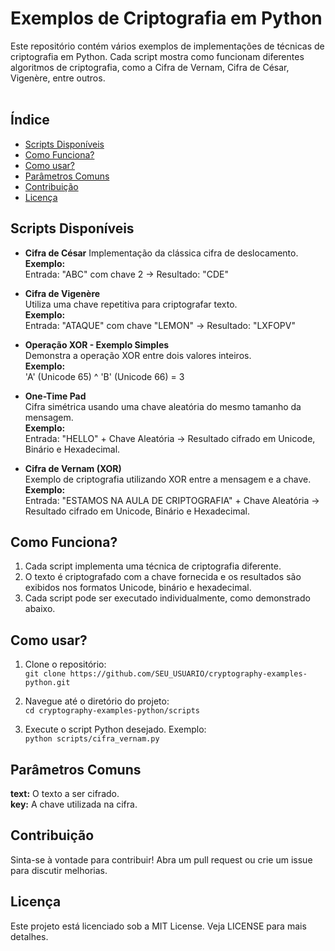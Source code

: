 # Exemplos de Criptografia em Python
Este repositório contém vários exemplos de implementações de técnicas de criptografia em Python. Cada script mostra como funcionam diferentes algoritmos de criptografia, como a Cifra de Vernam, Cifra de César, Vigenère, entre outros.
<br><br>
## Índice
- [Scripts Disponíveis](#scripts-disponíveis)
- [Como Funciona?](#como-funciona)
- [Como usar?](#como-usar)
- [Parâmetros Comuns](#parâmetros-comuns)
- [Contribuição](#contribuição)
- [Licença](#licença)


## Scripts Disponíveis
- **Cifra de César**
  Implementação da clássica cifra de deslocamento.  
  **Exemplo:**  
  Entrada: "ABC" com chave 2 → Resultado: "CDE"

- **Cifra de Vigenère**  
  Utiliza uma chave repetitiva para criptografar texto.  
  **Exemplo:**  
  Entrada: "ATAQUE" com chave "LEMON" → Resultado: "LXFOPV"

- **Operação XOR - Exemplo Simples**  
  Demonstra a operação XOR entre dois valores inteiros.  
  **Exemplo:**  
  'A' (Unicode 65) ^ 'B' (Unicode 66) = 3

- **One-Time Pad**  
  Cifra simétrica usando uma chave aleatória do mesmo tamanho da mensagem.  
  **Exemplo:**  
  Entrada: "HELLO" + Chave Aleatória → Resultado cifrado em Unicode, Binário e Hexadecimal.

- **Cifra de Vernam (XOR)**  
  Exemplo de criptografia utilizando XOR entre a mensagem e a chave.  
  **Exemplo:**  
  Entrada: "ESTAMOS NA AULA DE CRIPTOGRAFIA" + Chave Aleatória → Resultado cifrado em Unicode, Binário e Hexadecimal.


## Como Funciona?
1. Cada script implementa uma técnica de criptografia diferente.
2. O texto é criptografado com a chave fornecida e os resultados são exibidos nos formatos Unicode, binário e hexadecimal.
3. Cada script pode ser executado individualmente, como demonstrado abaixo.


## Como usar?
1. Clone o repositório: <br> `git clone https://github.com/SEU_USUARIO/cryptography-examples-python.git`

3. Navegue até o diretório do projeto:  <br> `cd cryptography-examples-python/scripts`

4. Execute o script Python desejado. Exemplo:  <br> `python scripts/cifra_vernam.py`


## Parâmetros Comuns
**text:** O texto a ser cifrado. <br>
**key:** A chave utilizada na cifra.


## Contribuição
Sinta-se à vontade para contribuir! Abra um pull request ou crie um issue para discutir melhorias.


## Licença
Este projeto está licenciado sob a MIT License. Veja LICENSE para mais detalhes.
